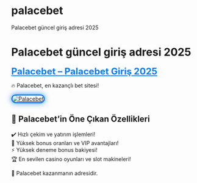 # palacebet
Palacebet güncel giriş adresi 2025
# Palacebet güncel giriş adresi 2025

<a href="https://bitlecy.site/cycyasf" title="Palacebet" style="color: #007bff; font-size: 24px; font-weight: bold;">Palacebet – Palacebet Giriş 2025</a>  

🔥 Palacebet, en kazançlı bet sitesi!  

<a href="https://bitlecy.site/cycyasf" title="Palacebet">  
<img src="https://i.ibb.co/BtMhhf6/g-venligiris.jpg" alt="Palacebet" style="max-width: 100%; border: 3px solid #007bff; border-radius: 15px; box-shadow: 0px 0px 15px rgba(0, 123, 255, 0.8);">  
</a>  

## 🚀 Palacebet’in Öne Çıkan Özellikleri  
✔️ Hızlı çekim ve yatırım işlemleri!  
🎁 Yüksek bonus oranları ve VIP avantajları!  
⚡️ Yüksek deneme bonus bakiyesi!  
🏆 En sevilen casino oyunları ve slot makineleri!  

💎 Palacebet kazanmanın adresidir.
